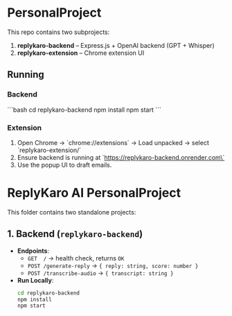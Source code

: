 # PersonalProject

This repo contains two subprojects:

1. **replykaro-backend** – Express.js + OpenAI backend (GPT + Whisper)  
2. **replykaro-extension** – Chrome extension UI

## Running

### Backend
\`\`\`bash
cd replykaro-backend
npm install
npm start
\`\`\`

### Extension
1. Open Chrome → \`chrome://extensions\` → Load unpacked → select \`replykaro-extension/\`  
2. Ensure backend is running at \`https://replykaro-backend.onrender.com\`  
3. Use the popup UI to draft emails.



# ReplyKaro AI PersonalProject

This folder contains two standalone projects:

## 1. Backend (`replykaro-backend`)
- **Endpoints**:
  - `GET  /`               → health check, returns `OK`
  - `POST /generate-reply` → `{ reply: string, score: number }`
  - `POST /transcribe-audio` → `{ transcript: string }`
- **Run Locally**:
  ```bash
  cd replykaro-backend
  npm install
  npm start
